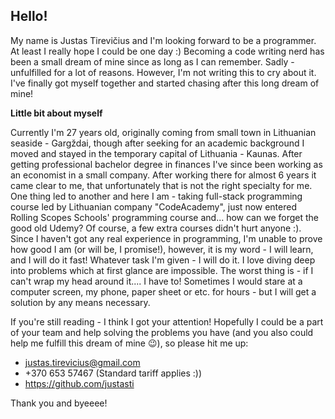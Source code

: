 ## Hello!
My name is Justas Tirevičius and I'm looking forward to be a programmer. At least I really hope I could be one day :)
Becoming a code writing nerd has been a small dream of mine since as long as I can remember. Sadly - unfulfilled for a lot of reasons. However, I'm not writing this to cry about it. I've finally got myself together and started chasing after this long dream of mine!

**Little bit about myself**

Currently I'm 27 years old, originally coming from small town in Lithuanian seaside - Gargždai, though after seeking for an academic background I moved and stayed in the temporary capital of Lithuania - Kaunas. After getting professional bachelor degree in finances I've since been working as an economist in a small company. After working there for almost 6 years it came clear to me, that unfortunately that is not the right specialty for me. One thing led to another and here I am - taking full-stack programming course led by Lithuanian company "CodeAcademy", just now entered Rolling Scopes Schools' programming course and... how can we forget the good old Udemy? Of course, a few extra courses didn't hurt anyone :).
Since I haven't got any real experience in programming, I'm unable to prove how good I am (or will be, I promise!), however, it is my word - I will learn, and I will do it fast! Whatever task I'm given - I will do it. I love diving deep into problems which at first glance are impossible. The worst thing is - if I can't wrap my head around it.... I have to! Sometimes I would stare at a computer screen, my phone, paper sheet or etc. for hours - but I will get a solution by any means necessary.

If you're still reading - I think I got your attention!
Hopefully I could be a part of your team and help solving the problems you have (and you also could help me fulfill this dream of mine 😉), so please hit me up:
- justas.tirevicius@gmail.com
- +370 653 57467 (Standard tariff applies :))
- https://github.com/justasti

Thank you and byeeee!

